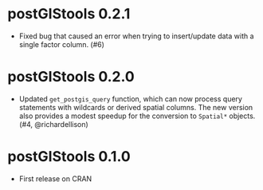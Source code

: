 postGIStools 0.2.1
==================

* Fixed bug that caused an error when trying to insert/update data with
a single factor column. (#6)


postGIStools 0.2.0
==================

* Updated `get_postgis_query` function, which can now process query statements with wildcards or derived spatial columns. The new version also provides a modest speedup for the conversion to `Spatial*` objects. (#4, @richardellison)


postGIStools 0.1.0
==================

* First release on CRAN
